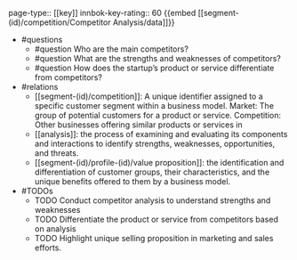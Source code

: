 page-type:: [[key]]
innbok-key-rating:: 60
{{embed [[segment-(id)/competition/Competitor Analysis/data]]}}
- #questions
  - #question Who are the main competitors?
  - #question What are the strengths and weaknesses of competitors?
  - #question How does the startup’s product or service differentiate from competitors?
- #relations
  - [[segment-(id)/competition]]: A unique identifier assigned to a specific customer segment within a business model. Market: The group of potential customers for a product or service. Competition: Other businesses offering similar products or services in
  - [[analysis]]: the process of examining and evaluating its components and interactions to identify strengths, weaknesses, opportunities, and threats.
  - [[segment-(id)/profile-(id)/value proposition]]: the identification and differentiation of customer groups, their characteristics, and the unique benefits offered to them by a business model.
- #TODOs
  - TODO Conduct competitor analysis to understand strengths and weaknesses
  - TODO  Differentiate the product or service from competitors based on analysis
  - TODO  Highlight unique selling proposition in marketing and sales efforts.



